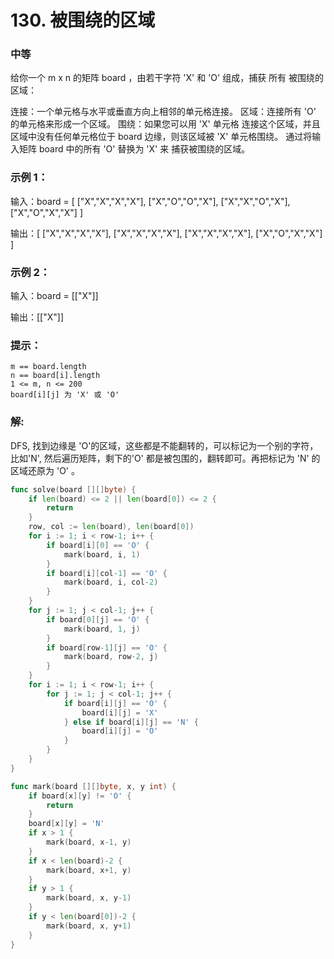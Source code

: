 # 130. 被围绕的区域

### 中等

给你一个 m x n 的矩阵 board ，由若干字符 'X' 和 'O' 组成，捕获 所有 被围绕的区域：

连接：一个单元格与水平或垂直方向上相邻的单元格连接。
区域：连接所有 'O' 的单元格来形成一个区域。
围绕：如果您可以用 'X' 单元格 连接这个区域，并且区域中没有任何单元格位于 board 边缘，则该区域被 'X' 单元格围绕。
通过将输入矩阵 board 中的所有 'O' 替换为 'X' 来 捕获被围绕的区域。

### 示例 1：

输入：board = [
        ["X","X","X","X"],
        ["X","O","O","X"],
        ["X","X","O","X"],
        ["X","O","X","X"]
    ]

输出：[
        ["X","X","X","X"],
        ["X","X","X","X"],
        ["X","X","X","X"],
        ["X","O","X","X"]
    ]

### 示例 2：

输入：board = [["X"]]

输出：[["X"]]

### 提示：

    m == board.length
    n == board[i].length
    1 <= m, n <= 200
    board[i][j] 为 'X' 或 'O'

### 解:

DFS, 找到边缘是 'O'的区域，这些都是不能翻转的，可以标记为一个别的字符，比如'N', 然后遍历矩阵，剩下的'O' 都是被包围的，翻转即可。再把标记为 'N' 的区域还原为 'O' 。

```go
func solve(board [][]byte) {
	if len(board) <= 2 || len(board[0]) <= 2 {
		return
	}
	row, col := len(board), len(board[0])
	for i := 1; i < row-1; i++ {
		if board[i][0] == 'O' {
			mark(board, i, 1)
		}
		if board[i][col-1] == 'O' {
			mark(board, i, col-2)
		}
	}
	for j := 1; j < col-1; j++ {
		if board[0][j] == 'O' {
			mark(board, 1, j)
		}
		if board[row-1][j] == 'O' {
			mark(board, row-2, j)
		}
	}
	for i := 1; i < row-1; i++ {
		for j := 1; j < col-1; j++ {
			if board[i][j] == 'O' {
				board[i][j] = 'X'
			} else if board[i][j] == 'N' {
				board[i][j] = 'O'
			}
		}
	}
}

func mark(board [][]byte, x, y int) {
	if board[x][y] != 'O' {
		return
	}
	board[x][y] = 'N'
	if x > 1 {
		mark(board, x-1, y)
	}
	if x < len(board)-2 {
		mark(board, x+1, y)
	}
	if y > 1 {
		mark(board, x, y-1)
	}
	if y < len(board[0])-2 {
		mark(board, x, y+1)
	}
}
```